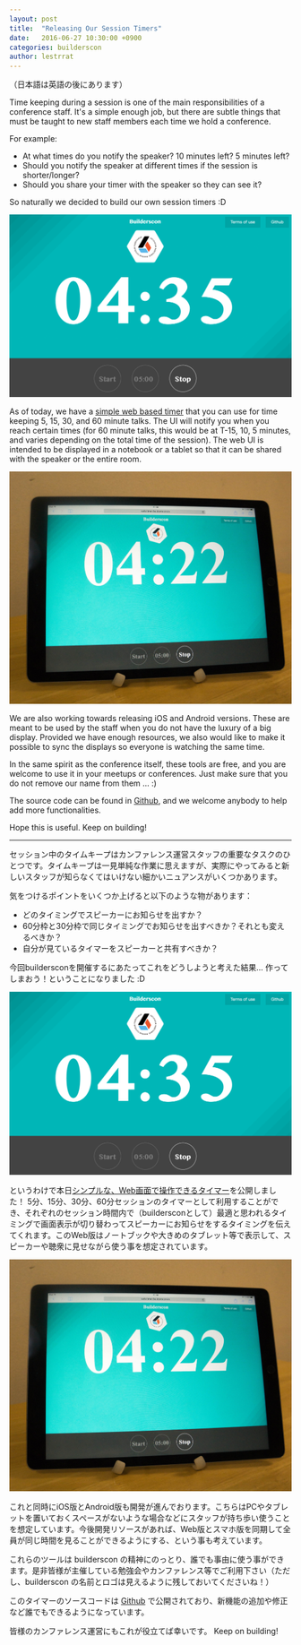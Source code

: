 ```yaml
---
layout: post
title:  "Releasing Our Session Timers"
date:   2016-06-27 10:30:00 +0900
categories: builderscon
author: lestrrat
---
```


（日本語は英語の後にあります）

Time keeping during a session is one of the main responsibilities of a conference staff. It's a simple enough job, but there are subtle things that must be taught to new staff members each time we hold a conference.

For example:

* At what times do you notify the speaker? 10 minutes left? 5 minutes left?
* Should you notify the speaker at different times if the session is shorter/longer?
* Should you share your timer with the speaker so they can see it?

So naturally we decided to build our own session timers :D

![](/assets/images/2016-06/web-timer.png)

As of today, we have a [simple web based timer](http://web.timer.builderscon.io) that you can use for time keeping 5, 15, 30, and 60 minute talks. The UI will notify you when you reach certain times (for 60 minute talks, this would be at T-15, 10, 5 minutes, and varies depending on the total time of the session). The web UI is intended to be displayed in a notebook or a tablet so that it can be shared with the speaker or the entire room.

![](/assets/images/2016-06/web-timer-ipad.jpeg)

We are also working towards releasing iOS and Android versions. These are meant to be used by the staff when you do not have the luxury of a big display. Provided we have enough resources, we also would like to make it possible to sync the displays so everyone is watching the same time.

In the same spirit as the conference itself, these tools are free, and you are welcome to use it in your meetups or conferences. Just make sure that you do not remove our name from them ... :)

The source code can be found in [Github](https://github.com/builderscon/session-timer), and we welcome anybody to help add more functionalities.

Hope this is useful. Keep on building!

---

セッション中のタイムキープはカンファレンス運営スタッフの重要なタスクのひとつです。タイムキープは一見単純な作業に思えますが、実際にやってみると新しいスタッフが知らなくてはいけない細かいニュアンスがいくつかあります。

気をつけるポイントをいくつか上げると以下のような物があります：

* どのタイミングでスピーカーにお知らせを出すか？
* 60分枠と30分枠で同じタイミングでお知らせを出すべきか？それとも変えるべきか？
* 自分が見ているタイマーをスピーカーと共有すべきか？

今回buildersconを開催するにあたってこれをどうしようと考えた結果… 作ってしまおう！ということになりました :D

![](/assets/images/2016-06/web-timer.png)

というわけで本日[シンプルな、Web画面で操作できるタイマー](http://web.timer.builderscon.io)を公開しました！ 5分、15分、30分、60分セッションのタイマーとして利用することができ、それぞれのセッション時間内で（buildersconとして）最適と思われるタイミングで画面表示が切り替わってスピーカーにお知らせをするタイミングを伝えてくれます。このWeb版はノートブックや大きめのタブレット等で表示して、スピーカーや聴衆に見せながら使う事を想定されています。

![](/assets/images/2016-06/web-timer-ipad.jpeg)

これと同時にiOS版とAndroid版も開発が進んでおります。こちらはPCやタブレットを置いておくスペースがないような場合などにスタッフが持ち歩い使うことを想定しています。今後開発リソースがあれば、Web版とスマホ版を同期して全員が同じ時間を見ることができるようにする、という事も考えています。

これらのツールは builderscon の精神にのっとり、誰でも事由に使う事ができます。是非皆様が主催している勉強会やカンファレンス等でご利用下さい（ただし、builderscon の名前とロゴは見えるように残しておいてくださいね！）

このタイマーのソースコードは [Github](https://github.com/builderscon/session-timer) で公開されており、新機能の追加や修正など誰でもできるようになっています。

皆様のカンファレンス運営にもこれが役立てば幸いです。
Keep on building!



